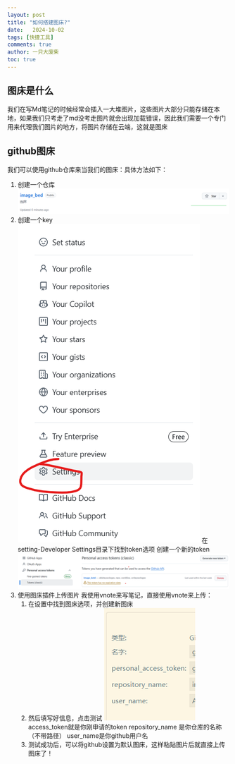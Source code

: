 ```yaml
---
layout: post
title: "如何搭建图床?"
date:   2024-10-02
tags: [快捷工具]
comments: true
author: 一只大废柴
toc: true
---
```

## 图床是什么
我们在写Md笔记的时候经常会插入一大堆图片，这些图片大部分只能存储在本地，如果我们只考走了md没考走图片就会出现加载错误，因此我们需要一个专门用来代理我们图片的地方，将图片存储在云端，这就是图床
## github图床
我们可以使用github仓库来当我们的图床：具体方法如下：
1. 创建一个仓库
![图床](https://raw.githubusercontent.com/AbigFirewood/image_bed/main/186665312247337.png)
2. 创建一个key
![](https://raw.githubusercontent.com/AbigFirewood/image_bed/main/487205312267503.png)
在setting-Developer Settings目录下找到token选项 创建一个新的token
![token](https://raw.githubusercontent.com/AbigFirewood/image_bed/main/79335512260172.png)
3. 使用图床插件上传图片
我使用vnote来写笔记，直接使用vnote来上传：
   1. 在设置中找到图床选项，并创建新图床
   2. 然后填写好信息，点击测试
   ![](https://raw.githubusercontent.com/AbigFirewood/image_bed/main/448655612256727.png)
   access_token就是你刚申请的token
   repository_name 是你仓库的名称（不带路径）
   user_name是你github用户名
   3. 测试成功后，可以将github设置为默认图床，这样粘贴图片后就直接上传图床了！